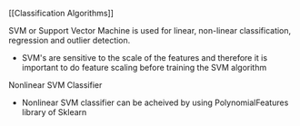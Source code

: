 [[Classification Algorithms]]

SVM or Support Vector Machine is used for linear, non-linear classification, regression and outlier detection.

- SVM's are sensitive to the scale of the features and therefore it is important to do feature scaling before training the SVM algorithm

Nonlinear SVM Classifier
- Nonlinear SVM classifier can be acheived by using PolynomialFeatures library of Sklearn



